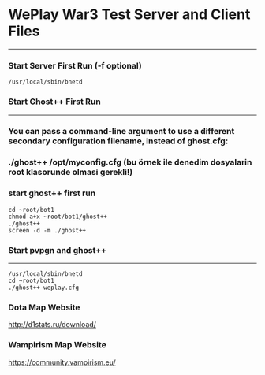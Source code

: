 # WePlay War3 Test Server and Client Files
---

### Start Server First Run (-f optional)
```
/usr/local/sbin/bnetd
```

### Start Ghost++ First Run
---
### You can pass a command-line argument to use a different secondary configuration filename, instead of ghost.cfg:
### ./ghost++ /opt/myconfig.cfg (bu örnek ile denedim dosyalarin root klasorunde olmasi gerekli!)

### start ghost++ first run
```
cd ~root/bot1
chmod a+x ~root/bot1/ghost++
./ghost++
screen -d -m ./ghost++
```

### Start pvpgn and ghost++
---
```
/usr/local/sbin/bnetd
cd ~root/bot1
./ghost++ weplay.cfg
```

### Dota Map Website
http://d1stats.ru/download/

### Wampirism Map Website
https://community.vampirism.eu/
